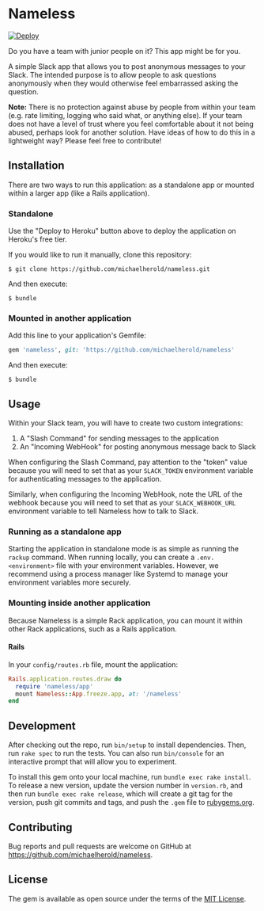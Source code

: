 # Nameless

[![Deploy](https://www.herokucdn.com/deploy/button.svg)](https://heroku.com/deploy)

Do you have a team with junior people on it? This app might be for you.

A simple Slack app that allows you to post anonymous messages to your Slack. The intended purpose is to allow people to ask questions anonymously when they would otherwise feel embarrassed asking the question.

**Note:** There is no protection against abuse by people from within your team (e.g. rate limiting, logging who said what, or anything else). If your team does not have a level of trust where you feel comfortable about it not being abused, perhaps look for another solution. Have ideas of how to do this in a lightweight way? Please feel free to contribute!

## Installation

There are two ways to run this application: as a standalone app or mounted
within a larger app (like a Rails application).

### Standalone

Use the "Deploy to Heroku" button above to deploy the application on Heroku's
free tier.

If you would like to run it manually, clone this repository:

    $ git clone https://github.com/michaelherold/nameless.git

And then execute:

    $ bundle

### Mounted in another application

Add this line to your application's Gemfile:

```ruby
gem 'nameless', git: 'https://github.com/michaelherold/nameless'
```

And then execute:

    $ bundle

## Usage

Within your Slack team, you will have to create two custom integrations:

1. A "Slash Command" for sending messages to the application
2. An "Incoming WebHook" for posting anonymous message back to Slack

When configuring the Slash Command, pay attention to the "token" value because you will need to set that as your `SLACK_TOKEN` environment variable for authenticating messages to the application.

Similarly, when configuring the Incoming WebHook, note the URL of the webhook because you will need to set that as your `SLACK_WEBHOOK_URL` environment variable to tell Nameless how to talk to Slack.

### Running as a standalone app

Starting the application in standalone mode is as simple as running the `rackup` command. When running locally, you can create a `.env.<environment>` file with your environment variables. However, we recommend using a process manager like Systemd to manage your environment variables more securely.

### Mounting inside another application

Because Nameless is a simple Rack application, you can mount it within other Rack applications, such as a Rails application.

#### Rails

In your `config/routes.rb` file, mount the application:

```ruby
Rails.application.routes.draw do
  require 'nameless/app'
  mount Nameless::App.freeze.app, at: '/nameless'
end
```

## Development

After checking out the repo, run `bin/setup` to install dependencies. Then, run `rake spec` to run the tests. You can also run `bin/console` for an interactive prompt that will allow you to experiment.

To install this gem onto your local machine, run `bundle exec rake install`. To release a new version, update the version number in `version.rb`, and then run `bundle exec rake release`, which will create a git tag for the version, push git commits and tags, and push the `.gem` file to [rubygems.org](https://rubygems.org).

## Contributing

Bug reports and pull requests are welcome on GitHub at https://github.com/michaelherold/nameless.

## License

The gem is available as open source under the terms of the [MIT License](https://opensource.org/licenses/MIT).
